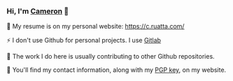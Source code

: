 
### Hi, I'm [Cameron](https://c.ruatta.com) :wave:

🐻 My resume is on my personal website: https://c.ruatta.com/

⚡ I don't use Github for personal projects. I use [Gitlab](https://gitlab.com/cruatta)

🎩 The work I do here is usually contributing to other Github repositories.

📧 You'll find my contact information, along with my [PGP key](https://c.ruatta.com/cameron-ruatta.asc), on my website.

<!--
**cruatta/cruatta** is a ✨ _special_ ✨ repository because its `README.md` (this file) appears on your GitHub profile.

Here are some ideas to get you started:

- 🔭 I’m currently working on ...
- 🌱 I’m currently learning ...
- 👯 I’m looking to collaborate on ...
- 🤔 I’m looking for help with ...
- 💬 Ask me about ...
- 📫 How to reach me: ...
- 😄 Pronouns: ...
- Fun fact: ...
-->
